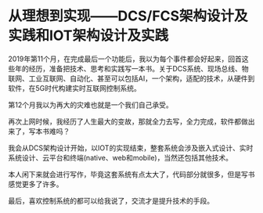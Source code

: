 # 从理想到实现——DCS/FCS架构设计及实践和IOT架构设计及实践
2019年第11个月，在完成最后一个功能后，我以为每个事件都会好起来，回首这些年的经历，准备把技术、思考和实践写一本书。关于DCS系统、现场总线、物联网、工业互联网、自动化、甚至可以包括AI，一个架构，适配的技术，从硬件到软件，在5G时代构建实时互联网控制系统。

第12个月我以为再大的灾难也就是一个我们自己承受。

再次上网时候，我经历了人生最大的变故，那就全力去写，全力完成，软件都做出来了，写本书难吗？

我会从DCS架构设计开始，以IOT的实现结束，整套系统会涉及嵌入式设计、实时系统设计、云平台和终端(native、web和mobile)，当然还包括其他技术。

本人闲下来就会进行写作，毕竟这套系统有点太大了，代码部分就很多，但是写书感觉更多了许多。

最后，喜欢控制系统的都可以给我说了，交流才是提升技术的手段。